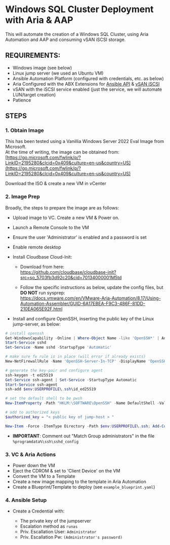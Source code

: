 # Windows SQL Cluster Deployment with Aria & AAP

This will automate the creation of a Windows SQL Cluster, using Aria Automation and AAP and consuming vSAN iSCSI storage. 


## REQUIREMENTS:

* Windows image (see below)
* Linux jump server (we used an Ubuntu VM)
* Ansible Automation Platform (configured with credentials, etc. as below)
* Aria Configured with the ABX Extensions for [Ansible API](https://github.com/vmware-workloads/aap-api) & [vSAN iSCSI](https://github.com/vmware-workloads/vSAN-iSCSI-ABX/tree/main)
* vSAN with the iSCSI service enabled (just the service, we will automate LUN/target creation)
* Patience



## STEPS


### 1. Obtain Image

This has been tested using a Vanillia Windows Server 2022 Eval Image from Microsoft. <br>
At the time of writing, the image can be obtained from: <br>
[https://go.microsoft.com/fwlink/p/?LinkID=2195280&clcid=0x409&culture=en-us&country=US](https://go.microsoft.com/fwlink/p/?LinkID=2195280&clcid=0x409&culture=en-us&country=US)

Download the ISO & create a new VM in vCenter


### 2. Image Prep

Broadly, the steps to prepare the image are as follows:

* Upload image to VC. Create a new VM & Power on.
* Launch a Remote Console to the VM
* Ensure the user 'Administrator' is enabled and a password is set
* Enable remote desktop
* Install Cloudbase Cloud-Init:

  * Download from here: <br>
                  https://github.com/cloudbase/cloudbase-init?src=so_5703fb3d92c20&cid=70134000001M5td
                
  * Follow the specific instructions as below, update the config files, but **DO NOT** run sysprep: <br>
                   https://docs.vmware.com/en/VMware-Aria-Automation/8.17/Using-Automation-Assembler/GUID-6A17EBEA-F9C3-486F-81DD-210EA065E92F.html


* Install and configure OpenSSH, inserting the public key of the Linux jump-server, as below:

``` powershell
# install openssh
Get-WindowsCapability -Online | Where-Object Name -like 'OpenSSH*' | Add-WindowsCapability -Online
Start-Service sshd
Set-Service -Name sshd -StartupType 'Automatic'

# make sure fw rule is in place (will error if already exists)
New-NetFirewallRule -Name 'OpenSSH-Server-In-TCP' -DisplayName 'OpenSSH Server (sshd)' -Enabled True -Direction Inbound -Protocol TCP -Action Allow -LocalPort 22

# generate the key-pair and configure agent
ssh-keygen -t ed25519
Get-Service ssh-agent | Set-Service -StartupType Automatic
Start-Service ssh-agent
ssh-add $env:USERPROFILE\.ssh\id_ed25519

# set the default shell to be pwsh
New-ItemProperty -Path "HKLM:\SOFTWARE\OpenSSH" -Name DefaultShell -Value "C:\Windows\System32\WindowsPowerShell\v1.0\powershell.exe" -PropertyType String -Force

# add to authorized keys
$authorized_key = "< public key of jump-host > "

New-Item -Force -ItemType Directory -Path $env:USERPROFILE\.ssh; Add-Content -Force -Path $env:USERPROFILE\.ssh\authorized_keys -Value $authorizedKey

```

* **IMPORTANT**: Comment out "Match Group administrators" in the file `%programdata%\ssh\sshd_config`
  

### 3. VC & Aria Actions

- Power down the VM
- Eject the CDROM & set to 'Client Device' on the VM
- Convert the VM to a Template
- Create a new image mapping to the template in Aria Automation
- Create a Blueprint/Template to deploy (see `example_blueprint.yaml`)


### 4. Ansible Setup

- Create a Credential with:

	* The private key of the jumpserver
	* Escalation method as `runas`
	* Priv. Escallation User: `Administrator`
	* Priv. Escallation Pw: `(Administrator's password)`


	






